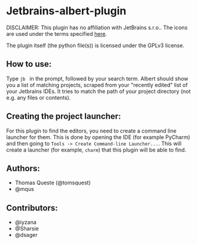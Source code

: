 # Jetbrains-albert-plugin

DISCLAIMER: This plugin has no affiliation with JetBrains s.r.o.. The icons are used under the terms specified [here](https://www.jetbrains.com/company/brand/#brand-guidelines).

The plugin itself (the python file(s)) is licensed under the GPLv3 license.

## How to use:

Type `jb ` in the prompt, followed by your search term. Albert should show you a list of matching projects, scraped from your "recently edited" list of your Jetbrains IDEs. It tries to match the path of your project directory (not e.g. any files or contents).

## Creating the project launcher:

For this plugin to find the editors, you need to create a command line launcher for them. This is done by opening the IDE (for example PyCharm) and then going to `Tools -> Create Command-line Launcher...`. This will create a launcher (for example, `charm`) that this plugin will be able to find.

## Authors:

- Thomas Queste (@tomsquest)
- @mqus

## Contributors:

- @iyzana
- @Sharsie
- @dsager
